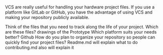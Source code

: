 VCS are really useful for handling your hardware project files. If you use a platform like GitLab or GitHub, you have the advantage of using VCS and making your repository publicly available.

Think of the files that you need to track along the life of your project.
Which are these files?
drawings of the Prototype
Which platform suits your needs better?
Github
How do you plan to organize your repository so people can quickly find your project files?
Readme.md will explain what to do
contributing.md also will explain it
